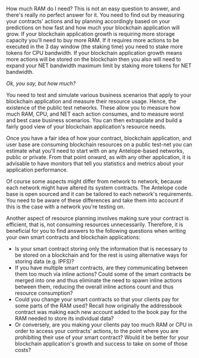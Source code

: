 <!-- ---
content_title: Resource planning
--- -->

How much RAM do I need? This is not an easy question to answer, and there's really no perfect answer for it. You need to find out by measuring your contracts' actions and by planning accordingly based on your predictions on how fast and how much your blockchain application will grow. If your blockchain application growth is requiring more storage capacity you'll need to buy more RAM.  If it requires more actions to be executed in the 3 day window (the staking time) you need to stake more tokens for CPU bandwidth.  If your blockchain application growth means more actions will be stored on the blockchain then you also will need to expand your NET bandwidth maximum limit by staking more tokens for NET bandwidth.

*Ok, you say, but how much?*

You need to test and simulate various business scenarios that apply to your blockchain application and measure their resource usage.  Hence, the existence of the public test networks. These allow you to measure how much RAM, CPU, and NET each action consumes, and to measure worst and best case business scenarios. You can then extrapolate and build a fairly good view of your blockchain application's resource needs.

Once you have a fair idea of how your contract, blockchain application, and user base are consuming blockchain resources on a public test-net you can estimate what you'll need to start with on any Antelope-based networks, public or private.  From that point onward, as with any other application, it is advisable to have monitors that tell you statistics and metrics about your application performance.

Of course some aspects might differ from network to network, because each network might have altered its system contracts.  The Antelope code base is open sourced and it can be tailored to each network's requirements. You need to be aware of these differences and take them into account if this is the case with a network you're testing on.

<!-- The Antelope community is also providing tools that can help you in this endeavor. One example is [eosrp](https://www.eosrp.io)
Because the RAM price varies and because the CPU and NET bandwidth allocations vary too, as it is explained in the previous section, this tool can help you estimate how much of each resource you can allocate based on a specific amount of tokens and vice-versa. -->

Another aspect of resource planning involves making sure your contract is efficient, that is, not consuming resources unnecessarily. Therefore, it is beneficial for you to find answers to the following questions when writing your own smart contracts and blockchain applications:

* Is your smart contract storing only the information that is necessary to be stored on a blockchain and for the rest is using alternative ways for storing data (e.g. IPFS)?
* If you have multiple smart contracts, are they communicating between them too much via inline actions? Could some of the smart contracts be merged into one and thus eliminate the need to spawn inline actions between them, reducing the overall inline actions count and thus resource consumption?
* Could you change your smart contracts so that your clients pay for some parts of the RAM used? Recall how originally the addressbook contract was making each new account added to the book pay for the RAM needed to store its individual data?
* Or conversely, are you making your clients pay too much RAM or CPU in order to access your contracts' actions, to the point where you are prohibiting their use of your smart contract? Would it be better for your blockchain application's growth and success to take on some of those costs?

